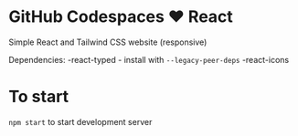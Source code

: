 # GitHub Codespaces ♥️ React

Simple React and Tailwind CSS website (responsive)

Dependencies:
-react-typed - install with `--legacy-peer-deps`
-react-icons

# To start

`npm start` to start development server
